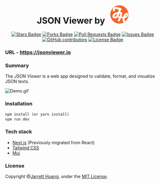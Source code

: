 <h1 align="center">JSON Viewer by
    <a href="https://json.jhuang.ca/" target="_blank">
        <img src="https://raw.githubusercontent.com/jarretthuang/json-viewer/main/public/logo.png" alt="JH Labs" style="width: 60px; height: 60px; padding-left: 10px;" />
    </a>
</h1>

<div align="center">
    <a href="https://github.com/jarretthuang/json-viewer/stargazers"><img src="https://img.shields.io/github/stars/jarretthuang/json-viewer" alt="Stars Badge"/></a>
    <a href="https://github.com/jarretthuang/json-viewer/network/members"><img src="https://img.shields.io/github/forks/jarretthuang/json-viewer" alt="Forks Badge"/></a>
    <a href="https://github.com/jarretthuang/json-viewer/pulls"><img src="https://img.shields.io/github/issues-pr/jarretthuang/json-viewer" alt="Pull Requests Badge"/></a>
    <a href="https://github.com/jarretthuang/json-viewer/issues"><img src="https://img.shields.io/github/issues/jarretthuang/json-viewer" alt="Issues Badge"/></a>
    <a href="https://github.com/jarretthuang/json-viewer/graphs/contributors"><img alt="GitHub contributors" src="https://img.shields.io/github/contributors/jarretthuang/json-viewer?color=2b9348"></a>
    <a href="https://github.com/jarretthuang/json-viewer/blob/master/LICENSE"><img src="https://img.shields.io/github/license/jarretthuang/json-viewer?color=2b9348" alt="License Badge"/></a>
</div>


### URL - https://jsonviewer.io

### Summary
The _JSON Viewer_ is a web app designed to validate, format, and visualize JSON texts.

<img alt="Demo.gif" src="public/demo.gif"></img>

### Installation
```
npm install (or yarn install)
npm run dev
```

### Tech stack
- [Next.js](https://nextjs.org/) (Previously migrated from React)
- [Tailwind CSS](https://tailwindcss.com/)
- [Mui](https://mui.com/)

### License
Copyright @[Jarrett Huang](https://github.com/jarretthuang), under the [MIT License](https://github.com/jarretthuang/json-viewer/blob/main/LICENSE).
